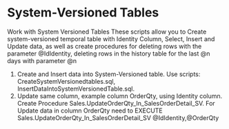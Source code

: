 # System-Versioned Tables
Work with System Versioned Tables
These scripts  allow you to Create system-versioned temporal table with Identity Column, Select, Insert and Update data, as well as create procedures for deleting rows with the parameter @IdIdentity, deleting rows in the history table for the last @n days with parameter @n 

1. Create and Insert data into System-Versioned table. Use scripts: CreateSystemVersionedtables.sql, InsertDataIntoSystemVersionedTable.sql.
2. Update same column, example column OrderQty, using Identity column. Create Procedure Sales.UpdateOrderQty_In_SalesOrderDetail_SV.
    For Update data in column OrderQty need to EXECUTE Sales.UpdateOrderQty_In_SalesOrderDetail_SV @IdIdentity,@OrderQty
    
